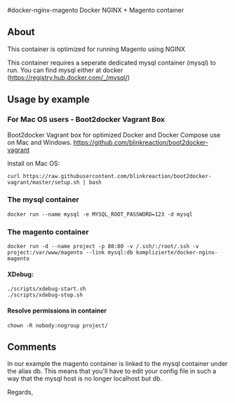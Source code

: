 #docker-nginx-magento
Docker NGINX + Magento container
 
## About

This container is optimized for running Magento using NGINX

This container requires a seperate dedicated mysql container (mysql) to run.
You can find mysql either at docker (https://registry.hub.docker.com/_/mysql/)

## Usage by example


### For Mac OS users - Boot2docker Vagrant Box

Boot2docker Vagrant box for optimized Docker and Docker Compose use on Mac and Windows.
https://github.com/blinkreaction/boot2docker-vagrant

Install on Mac OS:

```shell
curl https://raw.githubusercontent.com/blinkreaction/boot2docker-vagrant/master/setup.sh | bash
```

### The mysql container

```shell
docker run --name mysql -e MYSQL_ROOT_PASSWORD=123 -d mysql
```

### The magento container

```shell
docker run -d --name project -p 80:80 -v /.ssh/:/root/.ssh -v project:/var/www/magento --link mysql:db komplizierte/docker-nginx-magento
```

#### XDebug:

```shell
./scripts/xdebug-start.sh
./scripts/xdebug-stop.sh
```

#### Resolve permissions in container

```shell
chown -R nobody:nogroup project/
```

## Comments

In our example the magento container is linked to the mysql container under the alias db.
This means that you'll have to edit your config file in such a way that the mysql host is no longer localhost but db.


Regards,
